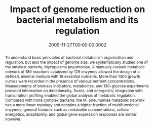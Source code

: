 ﻿---
title: Impact of genome reduction on bacterial metabolism and its regulation
publication_types: ["2"]
# Author notes (optional)
authors: 
  - Yus
  - E.
  - T. Maier
  - K. Michalodimitrakis
  - V. van Noort
  - T. Yamada
  - Weihua-Chen
  - J. A. Wodke
  - M. Guell
  - S. Martinez
  - R. Bourgeois
  - S. Kuhner
  - E. Raineri
  - I. Letunic
  - O. V. Kalinina
  - M. Rode
  - R. Herrmann
  - R. Gutierrez-Gallego
  - R. B. Russell
  - A. C. Gavin
  - P. Bork
  - L. Serrano

# Author notes (optional)
author_notes: []


publication_short: 
abstract: >-
  To understand basic principles of bacterial metabolism organization and regulation, but also the impact of genome size, we systematically studied one of the smallest bacteria, Mycoplasma pneumoniae. A manually curated metabolic network of 189 reactions catalyzed by 129 enzymes allowed the design of a defined, minimal medium with 19 essential nutrients. More than 1300 growth curves were recorded in the presence of various nutrient concentrations. Measurements of biomass indicators, metabolites, and 13C-glucose experiments provided information on directionality, fluxes, and energetics; integration with transcription profiling enabled the global analysis of metabolic regulation. Compared with more complex bacteria, the M. pneumoniae metabolic network has a more linear topology and contains a higher fraction of multifunctional enzymes; general features such as metabolite concentrations, cellular energetics, adaptability, and global gene expression responses are similar, however.


draft: false
featured: ture
tags:
  - Science
slides: null
url_pdf: 
image:
  caption: ""
  focal_point: ""
  preview_only: false
summary: ""
url_dataset: ""
url_project: ""
url_source: ""
url_video: ""

doi: 10.1126/science.1177263
publication: Science
projects: []
date: 2009-11-27T00:00:00.000Z
url_slides: ""
publishDate: 2017-01-01T00:00:00.000Z
url_poster: ""
url_code: ""
---

